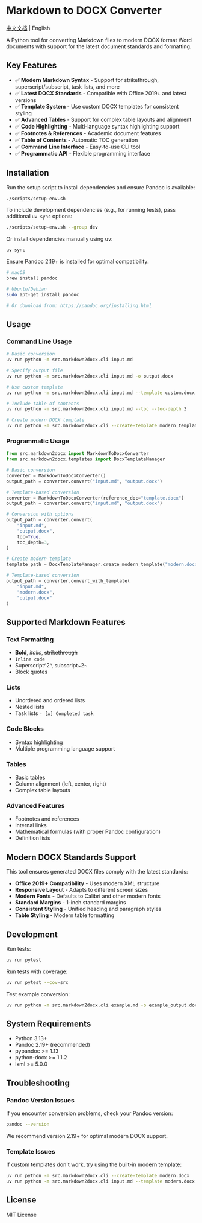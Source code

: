 # Markdown to DOCX Converter

[中文文档](README_zh.md) | English

A Python tool for converting Markdown files to modern DOCX format Word documents with support for the latest document standards and formatting.

## Key Features

- ✅ **Modern Markdown Syntax** - Support for strikethrough, superscript/subscript, task lists, and more
- ✅ **Latest DOCX Standards** - Compatible with Office 2019+ and latest versions
- ✅ **Template System** - Use custom DOCX templates for consistent styling
- ✅ **Advanced Tables** - Support for complex table layouts and alignment
- ✅ **Code Highlighting** - Multi-language syntax highlighting support
- ✅ **Footnotes & References** - Academic document features
- ✅ **Table of Contents** - Automatic TOC generation
- ✅ **Command Line Interface** - Easy-to-use CLI tool
- ✅ **Programmatic API** - Flexible programming interface

## Installation

Run the setup script to install dependencies and ensure Pandoc is available:

```bash
./scripts/setup-env.sh
```

To include development dependencies (e.g., for running tests), pass additional `uv sync` options:

```bash
./scripts/setup-env.sh --group dev
```

Or install dependencies manually using uv:

```bash
uv sync
```

Ensure Pandoc 2.19+ is installed for optimal compatibility:

```bash
# macOS
brew install pandoc

# Ubuntu/Debian
sudo apt-get install pandoc

# Or download from: https://pandoc.org/installing.html
```

## Usage

### Command Line Usage

```bash
# Basic conversion
uv run python -m src.markdown2docx.cli input.md

# Specify output file
uv run python -m src.markdown2docx.cli input.md -o output.docx

# Use custom template
uv run python -m src.markdown2docx.cli input.md --template custom.docx

# Include table of contents
uv run python -m src.markdown2docx.cli input.md --toc --toc-depth 3

# Create modern DOCX template
uv run python -m src.markdown2docx.cli --create-template modern_template.docx
```

### Programmatic Usage

```python
from src.markdown2docx import MarkdownToDocxConverter
from src.markdown2docx.templates import DocxTemplateManager

# Basic conversion
converter = MarkdownToDocxConverter()
output_path = converter.convert("input.md", "output.docx")

# Template-based conversion
converter = MarkdownToDocxConverter(reference_doc="template.docx")
output_path = converter.convert("input.md", "output.docx")

# Conversion with options
output_path = converter.convert(
    "input.md",
    "output.docx",
    toc=True,
    toc_depth=3,
)

# Create modern template
template_path = DocxTemplateManager.create_modern_template("modern.docx")

# Template-based conversion
output_path = converter.convert_with_template(
    "input.md", 
    "modern.docx", 
    "output.docx"
)
```

## Supported Markdown Features

### Text Formatting
- **Bold**, *italic*, ~~strikethrough~~
- `Inline code`
- Superscript^2^, subscript~2~
- Block quotes

### Lists
- Unordered and ordered lists
- Nested lists
- Task lists `- [x] Completed task`

### Code Blocks
- Syntax highlighting
- Multiple programming language support

### Tables
- Basic tables
- Column alignment (left, center, right)
- Complex table layouts

### Advanced Features
- Footnotes and references
- Internal links
- Mathematical formulas (with proper Pandoc configuration)
- Definition lists

## Modern DOCX Standards Support

This tool ensures generated DOCX files comply with the latest standards:

- **Office 2019+ Compatibility** - Uses modern XML structure
- **Responsive Layout** - Adapts to different screen sizes
- **Modern Fonts** - Defaults to Calibri and other modern fonts
- **Standard Margins** - 1-inch standard margins
- **Consistent Styling** - Unified heading and paragraph styles
- **Table Styling** - Modern table formatting

## Development

Run tests:

```bash
uv run pytest
```

Run tests with coverage:

```bash
uv run pytest --cov=src
```

Test example conversion:

```bash
uv run python -m src.markdown2docx.cli example.md -o example_output.docx
```

## System Requirements

- Python 3.13+
- Pandoc 2.19+ (recommended)
- pypandoc >= 1.13
- python-docx >= 1.1.2
- lxml >= 5.0.0

## Troubleshooting

### Pandoc Version Issues
If you encounter conversion problems, check your Pandoc version:

```bash
pandoc --version
```

We recommend version 2.19+ for optimal modern DOCX support.

### Template Issues
If custom templates don't work, try using the built-in modern template:

```bash
uv run python -m src.markdown2docx.cli --create-template modern.docx
uv run python -m src.markdown2docx.cli input.md --template modern.docx
```

## License

MIT License